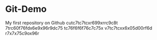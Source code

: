 # Git-Demo
My first repository on Github
cutc7tc7tcxr699xrrc9c8t
7trc60f76fdx6e9x96r9dc75
tc76f6f6f76c7c75x
v7tc7tcxx6x05d00rf6d
r7x7x75c9ox96r
